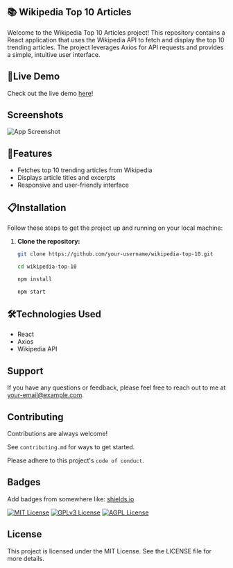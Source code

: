 
## 📚 Wikipedia Top 10 Articles

Welcome to the Wikipedia Top 10 Articles project! This repository contains a React application that uses the Wikipedia API to fetch and display the top 10 trending articles. The project leverages Axios for API requests and provides a simple, intuitive user interface.


## 🔗Live Demo

Check out the live demo [here](https://your-live-demo-link.com)!


## Screenshots

![App Screenshot](https://img.freepik.com/premium-photo/cardano-blockchain-platform_23-2150411956.jpg?size=626&ext=jpg&ga=GA1.1.1224184972.1712016000&semt=ais)


## 🚀Features

- Fetches top 10 trending articles from Wikipedia
- Displays article titles and excerpts
- Responsive and user-friendly interface
## 📋Installation

Follow these steps to get the project up and running on your local machine:

1. **Clone the repository:**
   ```bash
   git clone https://github.com/your-username/wikipedia-top-10.git
   ```
   ```bash
   cd wikipedia-top-10
   ```
   ```bash
   npm install
   ```
   ```bash
   npm start
   ```
   

## 🛠️Technologies Used

- React
- Axios
- Wikipedia API


## Support

If you have any questions or feedback, please feel free to reach out to me at your-email@example.com.


## Contributing

Contributions are always welcome!

See `contributing.md` for ways to get started.

Please adhere to this project's `code of conduct`.


## Badges

Add badges from somewhere like: [shields.io](https://shields.io/)

[![MIT License](https://img.shields.io/badge/License-MIT-green.svg)](https://choosealicense.com/licenses/mit/)
[![GPLv3 License](https://img.shields.io/badge/License-GPL%20v3-yellow.svg)](https://opensource.org/licenses/)
[![AGPL License](https://img.shields.io/badge/license-AGPL-blue.svg)](http://www.gnu.org/licenses/agpl-3.0)


## License

This project is licensed under the MIT License. See the LICENSE file for more details.

